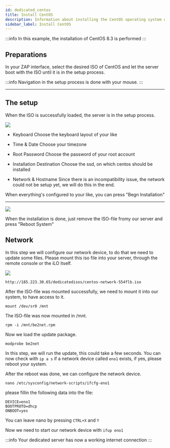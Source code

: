 ```yaml
---
id: dedicated_centos
title: Install CentOS
description: Information about installing the CentOS operating system on your dedicated server from ZAP-Hosting - ZAP-Hosting.com Documentation
sidebar_label: Install CentOS
---
```


:::info
In this example, the installation of CentOS 8.3 is performed
:::

## Preparations
In your ZAP interface, select the desired ISO of CentOS and let the server boot with the ISO until it is in the setup process.

:::info
Navigation in the setup process is done with your mouse.
:::

***

## The setup
When the ISO is successfully loaded, the server is in the setup process.

![](https://screensaver01.zap-hosting.com/index.php/s/YFQt6Jmw5wi4QZZ/preview)

* Keyboard
Choose the keyboard layout of your like

* Time & Date 
Choose your timezone

* Root Password
Choose the password of your root account

* Installation Destination
Choose the ssd, on which centos should be installed

* Network & Hostname
Since there is an incompatibility issue, the network could not be setup yet, we will do this in the end.

When everything's configured to your like, you can press "Begn Installation"

***

![](https://screensaver01.zap-hosting.com/index.php/s/iqF8KzziQix3jyd/preview)

When the installation is done, just remove the ISO-file fromy our server and press "Reboot System"

## Network

In this step we will configure our network device, to do that we need to update some files.
Please mount this iso file into your server, through the remote console or the iLO itself.

![](https://screensaver01.zap-hosting.com/index.php/s/skiKLacFGZnMwr9/preview)

```http://185.223.30.65/dedicatedisos/centos-network-554flb.iso```

After the ISO-file was mounted successfully, we need to mount it into our system, to have access to it.

```mount /dev/sr0 /mnt```

The ISO-file was now mounted in /mnt.

```rpm -i /mnt/be2net.rpm```

Now we load the update package.

```modprobe be2net```

In this step, we will run the update, this could take a few seconds.
You can now check with `ip a s` if a network device called `eno1` exists, if yes, please reboot your system.

After the reboot was done, we can configure the network device.

```nano /etc/sysconfig/network-scripts/ifcfg-eno1```

please fillin the following data into the file:

```
DEVICE=eno1
BOOTPROTO=dhcp
ONBOOT=yes
```

You can leave nano by pressing `CTRL+X` and `Y`

Now we need to start our network device with `ifup eno1` 

:::info
Your dedicated server has now a working internet connection
:::
